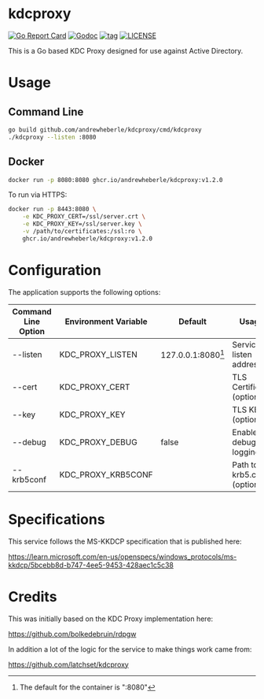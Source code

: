# kdcproxy

[![Go Report Card](https://goreportcard.com/badge/github.com/andrewheberle/kdcproxy?style=flat)](https://goreportcard.com/report/github.com/andrewheberle/kdcproxy)
[![Godoc](https://img.shields.io/badge/go-documentation-blue.svg?style=flat)](https://godoc.org/github.com/andrewheberle/kdcproxy)
[![tag](https://img.shields.io/github/v/tag/andrewheberle/kdcproxy)](https://github.com/andrewheberle/kdcproxy/-/tags)
[![LICENSE](https://img.shields.io/badge/license-MIT-blue)](https://github.com/andrewheberle/kdcproxy/-/blob/main/LICENSE)

This is a Go based KDC Proxy designed for use against Active Directory.

# Usage

## Command Line

```sh
go build github.com/andrewheberle/kdcproxy/cmd/kdcproxy
./kdcproxy --listen :8080
```

## Docker

```sh
docker run -p 8080:8080 ghcr.io/andrewheberle/kdcproxy:v1.2.0
```

To run via HTTPS:

```sh
docker run -p 8443:8080 \
    -e KDC_PROXY_CERT=/ssl/server.crt \
    -e KDC_PROXY_KEY=/ssl/server.key \
    -v /path/to/certificates:/ssl:ro \
    ghcr.io/andrewheberle/kdcproxy:v1.2.0
```

# Configuration

The application supports the following options:


| Command Line Option | Environment Variable | Default | Usage |
|-|-|-|-|
| --listen | KDC_PROXY_LISTEN | 127.0.0.1:8080[^1] | Service listen address |
| --cert | KDC_PROXY_CERT | | TLS Certificate (optional) |
| --key | KDC_PROXY_KEY | | TLS KEY (optional) |
| --debug | KDC_PROXY_DEBUG | false | Enable debug logging |
| --krb5conf | KDC_PROXY_KRB5CONF | | Path to krb5.conf (optional) |

[^1]: The default for the container is ":8080"

# Specifications

This service follows the MS-KKDCP specification that is published here:

https://learn.microsoft.com/en-us/openspecs/windows_protocols/ms-kkdcp/5bcebb8d-b747-4ee5-9453-428aec1c5c38

# Credits

This was initially based on the KDC Proxy implementation here:

https://github.com/bolkedebruin/rdpgw

In addition a lot of the logic for the service to make things work came from:

https://github.com/latchset/kdcproxy
